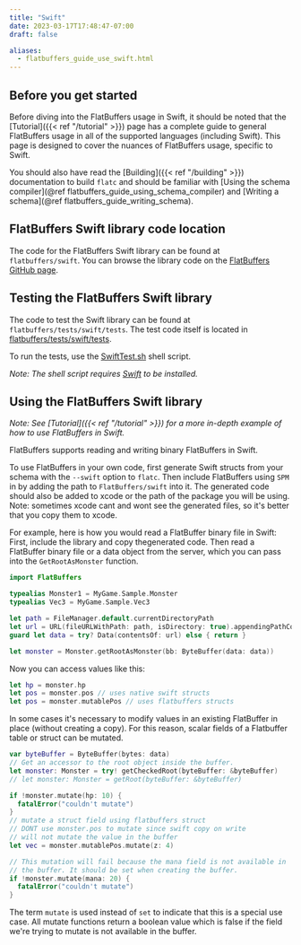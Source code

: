 ```yaml
---
title: "Swift"
date: 2023-03-17T17:48:47-07:00
draft: false

aliases:
  - flatbuffers_guide_use_swift.html
---
```


## Before you get started

Before diving into the FlatBuffers usage in Swift, it should be noted that the
[Tutorial]({{< ref "/tutorial" >}}) page has a complete guide to general
FlatBuffers usage in all of the supported languages (including Swift). This page
is designed to cover the nuances of FlatBuffers usage, specific to Swift.

You should also have read the [Building]({{< ref "/building" >}})
documentation to build `flatc` and should be familiar with [Using the schema
compiler](@ref flatbuffers_guide_using_schema_compiler) and [Writing a
schema](@ref flatbuffers_guide_writing_schema).

## FlatBuffers Swift library code location

The code for the FlatBuffers Swift library can be found at `flatbuffers/swift`.
You can browse the library code on the
[FlatBuffers GitHub page](https://github.com/google/flatbuffers/tree/master/swift).

## Testing the FlatBuffers Swift library

The code to test the Swift library can be found at
`flatbuffers/tests/swift/tests`. The test code itself is located in
[flatbuffers/tests/swift/tests](https://github.com/google/flatbuffers/blob/master/tests/swift/tests).

To run the tests, use the
[SwiftTest.sh](https://github.com/google/flatbuffers/blob/master/tests/swift/tests/SwiftTest.sh)
shell script.

_Note: The shell script requires [Swift](https://swift.org) to be installed._

## Using the FlatBuffers Swift library

_Note: See [Tutorial]({{< ref "/tutorial" >}}) for a more in-depth
example of how to use FlatBuffers in Swift._

FlatBuffers supports reading and writing binary FlatBuffers in Swift.

To use FlatBuffers in your own code, first generate Swift structs from your
schema with the `--swift` option to `flatc`. Then include FlatBuffers using
`SPM` in by adding the path to `FlatBuffers/swift` into it. The generated code
should also be added to xcode or the path of the package you will be using.
Note: sometimes xcode cant and wont see the generated files, so it's better that
you copy them to xcode.

For example, here is how you would read a FlatBuffer binary file in Swift:
First, include the library and copy thegenerated code. Then read a FlatBuffer
binary file or a data object from the server, which you can pass into the
`GetRootAsMonster` function.

```swift
import FlatBuffers

typealias Monster1 = MyGame.Sample.Monster
typealias Vec3 = MyGame.Sample.Vec3

let path = FileManager.default.currentDirectoryPath
let url = URL(fileURLWithPath: path, isDirectory: true).appendingPathComponent("monsterdata_test").appendingPathExtension("mon")
guard let data = try? Data(contentsOf: url) else { return }

let monster = Monster.getRootAsMonster(bb: ByteBuffer(data: data))
```

Now you can access values like this:

```swift
let hp = monster.hp
let pos = monster.pos // uses native swift structs
let pos = monster.mutablePos // uses flatbuffers structs
```

In some cases it's necessary to modify values in an existing FlatBuffer in place
(without creating a copy). For this reason, scalar fields of a Flatbuffer table
or struct can be mutated.

```swift
var byteBuffer = ByteBuffer(bytes: data)
// Get an accessor to the root object inside the buffer.
let monster: Monster = try! getCheckedRoot(byteBuffer: &byteBuffer)
// let monster: Monster = getRoot(byteBuffer: &byteBuffer)

if !monster.mutate(hp: 10) {
  fatalError("couldn't mutate")
}
// mutate a struct field using flatbuffers struct
// DONT use monster.pos to mutate since swift copy on write
// will not mutate the value in the buffer
let vec = monster.mutablePos.mutate(z: 4)

// This mutation will fail because the mana field is not available in
// the buffer. It should be set when creating the buffer.
if !monster.mutate(mana: 20) {
  fatalError("couldn't mutate")
}
```

The term `mutate` is used instead of `set` to indicate that this is a special
use case. All mutate functions return a boolean value which is false if the
field we're trying to mutate is not available in the buffer.

